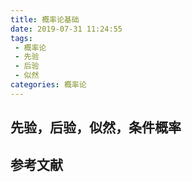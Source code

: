 ```yaml
---
title: 概率论基础
date: 2019-07-31 11:24:55
tags:
 - 概率论
 - 先验
 - 后验
 - 似然
categories: 概率论
---
```


## 先验，后验，似然，条件概率

## 参考文献
